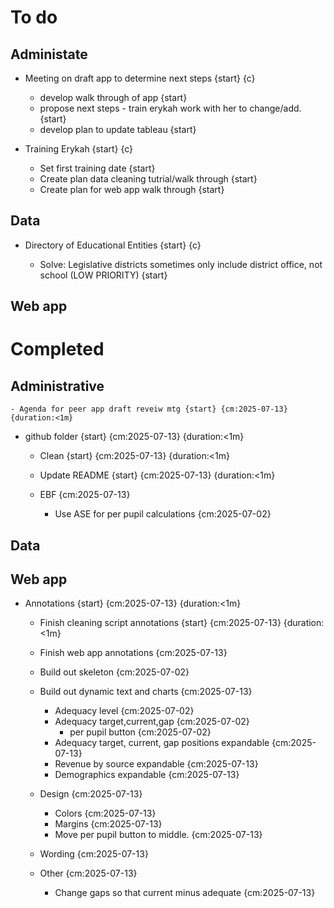 # To do 

## Administate

- Meeting on draft app to determine next steps {start} {c}

    - develop walk through of app {start}
    - propose next steps - train erykah work with her to change/add. {start}
    - develop plan to update tableau {start}

- Training Erykah {start} {c}
    - Set first training date {start}
    - Create plan data cleaning tutrial/walk through {start}
    - Create plan for web app walk through {start}

## Data

- Directory of Educational Entities {start} {c}

    - Solve: Legislative districts sometimes only include district office, not school (LOW PRIORITY) {start}

## Web app 
 
# #

# Completed 

## Administrative

    - Agenda for peer app draft reveiw mtg {start} {cm:2025-07-13} {duration:<1m}

- github folder {start} {cm:2025-07-13} {duration:<1m}
    - Clean {start} {cm:2025-07-13} {duration:<1m}
    - Update README {start} {cm:2025-07-13} {duration:<1m}

    - EBF {cm:2025-07-13}
        - Use ASE for per pupil calculations {cm:2025-07-02}

## Data

## Web app

- Annotations {start} {cm:2025-07-13} {duration:<1m}
    - Finish cleaning script annotations {start} {cm:2025-07-13} {duration:<1m}
    - Finish web app annotations {cm:2025-07-13}

    - Build out skeleton {cm:2025-07-02}

    - Build out dynamic text and charts {cm:2025-07-13} 
        - Adequacy level {cm:2025-07-02}
        - Adequacy target,current,gap {cm:2025-07-02} 
            - per pupil button {cm:2025-07-02}
        - Adequacy target, current, gap positions expandable {cm:2025-07-13}
        - Revenue by source expandable {cm:2025-07-13}
        - Demographics expandable {cm:2025-07-13}
        
    - Design {cm:2025-07-13}
        - Colors {cm:2025-07-13}
        - Margins {cm:2025-07-13}
        - Move per pupil button to middle. {cm:2025-07-13}
    - Wording {cm:2025-07-13}
    - Other {cm:2025-07-13}
        - Change gaps so that current minus adequate {cm:2025-07-13}




